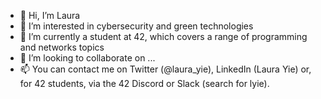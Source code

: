 - 👋 Hi, I’m Laura
- 👀 I’m interested in cybersecurity and green technologies
- 🌱 I’m currently a student at 42, which covers a range of programming and networks topics
- 💞️ I’m looking to collaborate on ...
- 📫 You can contact me on Twitter (@laura_yie), LinkedIn (Laura Yie) or, for 42 students, via the 42 Discord or Slack (search for lyie).

<!---
lyie28/lyie28 is a ✨ special ✨ repository because its `README.md` (this file) appears on your GitHub profile.
You can click the Preview link to take a look at your changes.
--->
